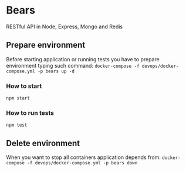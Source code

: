 # Bears

RESTful API in Node, Express, Mongo and Redis

## Prepare environment
Before starting application or running tests you have to prepare environment typing such command:
```docker-compose -f devops/docker-compose.yml -p bears up -d```

### How to start
```npm start```

### How to run tests
```npm test```

## Delete environment
When you want to stop all containers application depends from:
```docker-compose -f devops/docker-compose.yml -p bears down```


